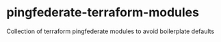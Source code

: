 # pingfederate-terraform-modules
Collection of terraform pingfederate modules to avoid boilerplate defaults
